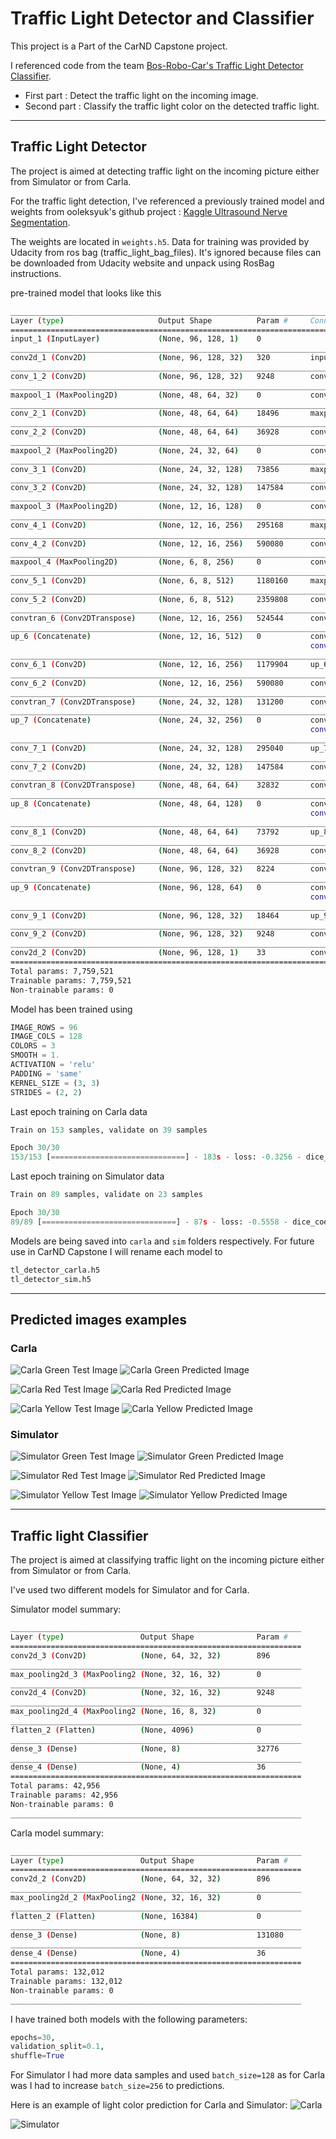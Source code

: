 # Traffic Light Detector and Classifier
This project is a Part of the CarND Capstone project.

I referenced code from the team [Bos-Robo-Car's Traffic Light Detector Classifier](https://github.com/ooleksyuk/CarND-Traffic-Light-Detector-Classifier).

* First part : Detect the traffic light on the incoming image.
* Second part : Classify the traffic light color on the detected traffic light.

---
## Traffic Light Detector

The project is aimed at detecting traffic light on the incoming picture either from Simulator or from Carla.

For the traffic light detection, I've referenced a previously trained model and weights from ooleksyuk's github project : [Kaggle Ultrasound Nerve Segmentation](https://github.com/ooleksyuk/kaggle-ultrasound-nerve-segmentation).

The weights are located in `weights.h5`. Data for training was provided by Udacity from ros bag (traffic_light_bag_files). It's ignored because files can be downloaded from Udacity website and unpack using RosBag instructions.

pre-trained model that looks like this 

```bash
____________________________________________________________________________________________________
Layer (type)                     Output Shape          Param #     Connected to
====================================================================================================
input_1 (InputLayer)             (None, 96, 128, 1)    0
____________________________________________________________________________________________________
conv2d_1 (Conv2D)                (None, 96, 128, 32)   320         input_1[0][0]
____________________________________________________________________________________________________
conv_1_2 (Conv2D)                (None, 96, 128, 32)   9248        conv2d_1[0][0]
____________________________________________________________________________________________________
maxpool_1 (MaxPooling2D)         (None, 48, 64, 32)    0           conv_1_2[0][0]
____________________________________________________________________________________________________
conv_2_1 (Conv2D)                (None, 48, 64, 64)    18496       maxpool_1[0][0]
____________________________________________________________________________________________________
conv_2_2 (Conv2D)                (None, 48, 64, 64)    36928       conv_2_1[0][0]
____________________________________________________________________________________________________
maxpool_2 (MaxPooling2D)         (None, 24, 32, 64)    0           conv_2_2[0][0]
____________________________________________________________________________________________________
conv_3_1 (Conv2D)                (None, 24, 32, 128)   73856       maxpool_2[0][0]
____________________________________________________________________________________________________
conv_3_2 (Conv2D)                (None, 24, 32, 128)   147584      conv_3_1[0][0]
____________________________________________________________________________________________________
maxpool_3 (MaxPooling2D)         (None, 12, 16, 128)   0           conv_3_2[0][0]
____________________________________________________________________________________________________
conv_4_1 (Conv2D)                (None, 12, 16, 256)   295168      maxpool_3[0][0]
____________________________________________________________________________________________________
conv_4_2 (Conv2D)                (None, 12, 16, 256)   590080      conv_4_1[0][0]
____________________________________________________________________________________________________
maxpool_4 (MaxPooling2D)         (None, 6, 8, 256)     0           conv_4_2[0][0]
____________________________________________________________________________________________________
conv_5_1 (Conv2D)                (None, 6, 8, 512)     1180160     maxpool_4[0][0]
____________________________________________________________________________________________________
conv_5_2 (Conv2D)                (None, 6, 8, 512)     2359808     conv_5_1[0][0]
____________________________________________________________________________________________________
convtran_6 (Conv2DTranspose)     (None, 12, 16, 256)   524544      conv_5_2[0][0]
____________________________________________________________________________________________________
up_6 (Concatenate)               (None, 12, 16, 512)   0           convtran_6[0][0]
                                                                   conv_4_2[0][0]
____________________________________________________________________________________________________
conv_6_1 (Conv2D)                (None, 12, 16, 256)   1179904     up_6[0][0]
____________________________________________________________________________________________________
conv_6_2 (Conv2D)                (None, 12, 16, 256)   590080      conv_6_1[0][0]
____________________________________________________________________________________________________
convtran_7 (Conv2DTranspose)     (None, 24, 32, 128)   131200      conv_6_2[0][0]
____________________________________________________________________________________________________
up_7 (Concatenate)               (None, 24, 32, 256)   0           convtran_7[0][0]
                                                                   conv_3_2[0][0]
____________________________________________________________________________________________________
conv_7_1 (Conv2D)                (None, 24, 32, 128)   295040      up_7[0][0]
____________________________________________________________________________________________________
conv_7_2 (Conv2D)                (None, 24, 32, 128)   147584      conv_7_1[0][0]
____________________________________________________________________________________________________
convtran_8 (Conv2DTranspose)     (None, 48, 64, 64)    32832       conv_7_2[0][0]
____________________________________________________________________________________________________
up_8 (Concatenate)               (None, 48, 64, 128)   0           convtran_8[0][0]
                                                                   conv_2_2[0][0]
____________________________________________________________________________________________________
conv_8_1 (Conv2D)                (None, 48, 64, 64)    73792       up_8[0][0]
____________________________________________________________________________________________________
conv_8_2 (Conv2D)                (None, 48, 64, 64)    36928       conv_8_1[0][0]
____________________________________________________________________________________________________
convtran_9 (Conv2DTranspose)     (None, 96, 128, 32)   8224        conv_8_2[0][0]
____________________________________________________________________________________________________
up_9 (Concatenate)               (None, 96, 128, 64)   0           convtran_9[0][0]
                                                                   conv_1_2[0][0]
____________________________________________________________________________________________________
conv_9_1 (Conv2D)                (None, 96, 128, 32)   18464       up_9[0][0]
____________________________________________________________________________________________________
conv_9_2 (Conv2D)                (None, 96, 128, 32)   9248        conv_9_1[0][0]
____________________________________________________________________________________________________
conv2d_2 (Conv2D)                (None, 96, 128, 1)    33          conv_9_2[0][0]
====================================================================================================
Total params: 7,759,521
Trainable params: 7,759,521
Non-trainable params: 0
```

Model has been trained using
```python
IMAGE_ROWS = 96
IMAGE_COLS = 128
COLORS = 3
SMOOTH = 1.
ACTIVATION = 'relu'
PADDING = 'same'
KERNEL_SIZE = (3, 3)
STRIDES = (2, 2)
```

Last epoch training on Carla data
```python
Train on 153 samples, validate on 39 samples

Epoch 30/30
153/153 [==============================] - 183s - loss: -0.3256 - dice_coef: 0.3256 - val_loss: -0.2416 - val_dice_coef: 0.2416
```

Last epoch training on Simulator data
```python
Train on 89 samples, validate on 23 samples

Epoch 30/30
89/89 [==============================] - 87s - loss: -0.5558 - dice_coef: 0.5558 - val_loss: -0.4949 - val_dice_coef: 0.4949
```

Models are being saved into `carla` and `sim` folders respectively. For future use in CarND Capstone I will rename each model to
```bash
tl_detector_carla.h5
tl_detector_sim.h5
```

---
## Predicted images examples

### Carla
![Carla Green Test Image](./tl_detector/carla/data/test/green/just_traffic_light_0001.jpg)
![Carla Green Predicted Image](./tl_detector/preds/carla/data/test/green/just_traffic_light_0001.pred.png)

![Carla Red Test Image](./tl_detector/carla/data/test/red/just_traffic_light_0153.jpg)
![Carla Red Predicted Image](./tl_detector/preds/carla/data/test/red/just_traffic_light_0153.pred.png)

![Carla Yellow Test Image](./tl_detector/carla/data/test/yellow/just_traffic_light_0700.jpg)
![Carla Yellow Predicted Image](./tl_detector/preds/carla/data/test/yellow/just_traffic_light_0700.pred.png)

### Simulator
![Simulator Green Test Image](./tl_detector/sim/data/test/green/1510506838938811063_8540_2.jpg)
![Simulator Green Predicted Image](./tl_detector/preds/sim/data/test/green/1510506838938811063_8540_2.pred.png)

![Simulator Red Test Image](./tl_detector/sim/data/test/red/session1_6.jpg)
![Simulator Red Predicted Image](./tl_detector/preds/sim/data/test/red/session1_6.pred.png)

![Simulator Yellow Test Image](./tl_detector/sim/data/test/yellow/left0800.jpg)
![Simulator Yellow Predicted Image](./tl_detector/preds/sim/data/test/yellow/left0800.pred.png)

---
## Traffic light Classifier

The project is aimed at classifying traffic light on the incoming picture either from Simulator or from Carla.

I've used two different models for Simulator and for Carla.

Simulator model summary:
```bash
_________________________________________________________________
Layer (type)                 Output Shape              Param #   
=================================================================
conv2d_3 (Conv2D)            (None, 64, 32, 32)        896       
_________________________________________________________________
max_pooling2d_3 (MaxPooling2 (None, 32, 16, 32)        0         
_________________________________________________________________
conv2d_4 (Conv2D)            (None, 32, 16, 32)        9248      
_________________________________________________________________
max_pooling2d_4 (MaxPooling2 (None, 16, 8, 32)         0         
_________________________________________________________________
flatten_2 (Flatten)          (None, 4096)              0         
_________________________________________________________________
dense_3 (Dense)              (None, 8)                 32776     
_________________________________________________________________
dense_4 (Dense)              (None, 4)                 36        
=================================================================
Total params: 42,956
Trainable params: 42,956
Non-trainable params: 0
_________________________________________________________________
```

Carla model summary:
```bash
_________________________________________________________________
Layer (type)                 Output Shape              Param #   
=================================================================
conv2d_2 (Conv2D)            (None, 64, 32, 32)        896       
_________________________________________________________________
max_pooling2d_2 (MaxPooling2 (None, 32, 16, 32)        0         
_________________________________________________________________
flatten_2 (Flatten)          (None, 16384)             0         
_________________________________________________________________
dense_3 (Dense)              (None, 8)                 131080    
_________________________________________________________________
dense_4 (Dense)              (None, 4)                 36        
=================================================================
Total params: 132,012
Trainable params: 132,012
Non-trainable params: 0
_________________________________________________________________
```
I have trained both models with the following parameters:
```python
epochs=30, 
validation_split=0.1, 
shuffle=True
```


For Simulator I had more data samples and used `batch_size=128` as for Carla was I had to increase `batch_size=256` to predictions.

Here is an example of light color prediction for Carla and Simulator:
![Carla](./tl_classifier/red_carla.png)

![Simulator](./tl_classifier/green_sim.png)